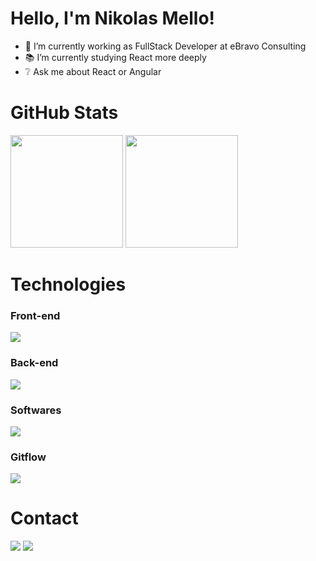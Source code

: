 <h1>Hello, I'm Nikolas Mello!</h1>

- 🔭 I’m currently working as FullStack Developer at eBravo Consulting
- 📚 I’m currently  studying React more deeply
- ❔ Ask me about React or Angular

<div>
  <h1>GitHub Stats</h1>
  <img height="180em" src="https://github-readme-stats.vercel.app/api?username=NikolasMello&show_icons=true&hide_border=true&title_color=c084fc&icon_color=60a5fa&text_color=94a3b8&bg_color=DEG,020202,020617&count_private=true" />
  <img height="180em" src="https://github-readme-stats.vercel.app/api/top-langs/?username=NikolasMello&show_icons=true&bg_color=DEG,020202,020617&title_color=c084fc&icon_color=60a5fa&text_color=94a3b8&hide_border=true&layout=compact" />
  <br />
</div>


<div>
  <h1>Technologies</h1>
  <h3>Front-end</h3>
  <img src="https://skillicons.dev/icons?i=angular,react,nextjs,ts,js,html,css,tailwind,materialui,bootstrap" />
  <br/>
  <h3>Back-end</h3>
  <img src="https://skillicons.dev/icons?i=nodejs,java,spring,mysql" />
  <h3>Softwares</h3>
  <img src="https://skillicons.dev/icons?i=vscode,idea,xd,figma,ps,ai," />
  <br/>
  <h3>Gitflow</h3>
  <img src="https://skillicons.dev/icons?i=git,github,aws" />
  <br/>
</div>

<div>
  <h1>Contact</h1>
  <a href="https://www.linkedin.com/in/nikolas-mello-a623481b2/" target="_blank"><img src="https://img.shields.io/badge/LinkedIn-0077B5?style=for-the-badge&logo=linkedin&logoColor=white" /></a>
  <a href="https://portifolio-bice-ten.vercel.app/" target="_blank"><img src="https://img.shields.io/badge/website-000000?style=for-the-badge&logo=About.me&logoColor=white" /></a>
</div>



